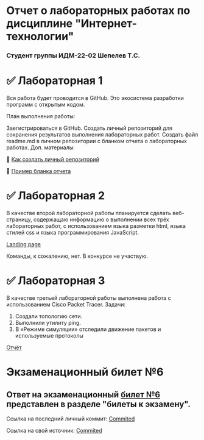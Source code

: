# Отчет о лабораторных работах по дисциплине "Интернет-технологии"
### Студент группы ИДМ-22-02 Шепелев Т.С.


# ✅ Лабораторная 1
Вся работа будет проводится в GitHub. Это экосистема разработки программ с открытым кодом.

План выполнения работы:

Заегистрироваться в GitHub.
Создать личный репозиторий для сохранения результатов выполнения лабораторных работ.
Создать файл readme.md в личном репозитории с бланком отчета о лабораторных работах.
Доп. материалы:

📍 [Как создать личный репозиторий](https://htmlacademy.ru/blog/git/github-as-hosting)

📍 [Пример бланка отчета](https://github.com/okoff/okoff.github.io/tree/master/oop/lab1)

# ✅ Лабораторная 2
В качестве второй лабораторной работы планируется сделать веб-страницу, содержащаю информацию о выполнении всех трёх лабораторных работ, с использованием языка разметки html, языка стилей css и языка программирования JavaScript.

[Landing page](https://diepunk.github.io/ShepelevTS/#)

Команды, к сожалению, нет. В конкурсе не участвую.

# ✅ Лабораторная 3
В качестве третьей лабораторной работы выполнена работа с использованием Сisco Packet Tracer.
Задачи:
1. Создали топологию сети.
2. Выполнили утилиту ping.
3. В «Режиме симуляции» отследили движение пакетов и используемые
протоколы

[Отчёт](https://drive.google.com/file/d/1iUfLqwC__eRu-MQgdJyIrF4lEo3DsiZw/view?usp=sharing)

# Экзаменационный билет №6
## Ответ на экзаменационный [билет №6](https://github.com/stankin/inet-2022/wiki/exam06) представлен в разделе "билеты к экзамену".
Ссылка на последний личный коммит: [Commited](https://github.com/stankin/inet-2022/wiki/exam06/_compare/99f51bd05801a8d2ae3bfd6aa346518b2db964bf...b8eca61c332e7d6c601ea1aa257dcba1a840fc25)

Ссылка на свой источник: [Commited](https://github.com/stankin/inet-2022/wiki/exam06/_compare/71c429c590655c9f917f145ae021c39e0d934559...dbdf225f419413f89433ca1a3351cb611993f251)
